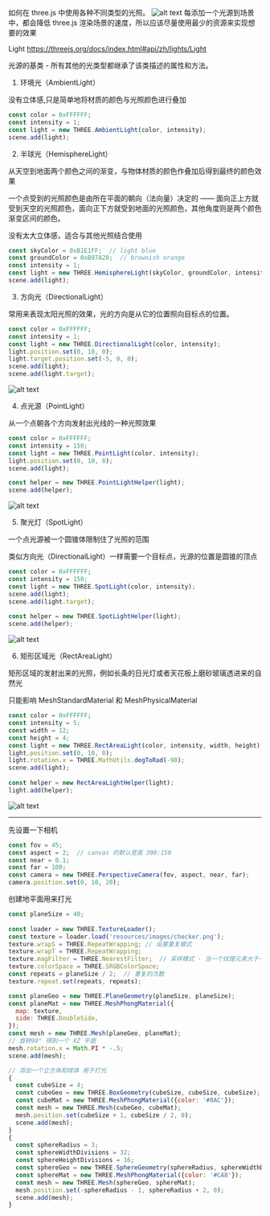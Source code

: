 如何在 three.js 中使用各种不同类型的光照。
![alt text](QQ_1736198772143.png)
每添加一个光源到场景中，都会降低 three.js 渲染场景的速度，所以应该尽量使用最少的资源来实现想要的效果

Light https://threejs.org/docs/index.html#api/zh/lights/Light

光源的基类 - 所有其他的光类型都继承了该类描述的属性和方法。

1. 环境光（AmbientLight）

没有立体感,只是简单地将材质的颜色与光照颜色进行叠加

```js
const color = 0xFFFFFF;
const intensity = 1;
const light = new THREE.AmbientLight(color, intensity);
scene.add(light);
```

2. 半球光（HemisphereLight）

从天空到地面两个颜色之间的渐变，与物体材质的颜色作叠加后得到最终的颜色效果

一个点受到的光照颜色是由所在平面的朝向（法向量）决定的 —— 面向正上方就受到天空的光照颜色，面向正下方就受到地面的光照颜色，其他角度则是两个颜色渐变区间的颜色。

没有太大立体感，适合与其他光照结合使用

```js
const skyColor = 0xB1E1FF;  // light blue
const groundColor = 0xB97A20;  // brownish orange
const intensity = 1;
const light = new THREE.HemisphereLight(skyColor, groundColor, intensity);
scene.add(light);
```

3. 方向光（DirectionalLight）

常用来表现太阳光照的效果，光的方向是从它的位置照向目标点的位置。

```js
const color = 0xFFFFFF;
const intensity = 1;
const light = new THREE.DirectionalLight(color, intensity);
light.position.set(0, 10, 0);
light.target.position.set(-5, 0, 0);
scene.add(light);
scene.add(light.target);
```
![alt text](image-4.png)

4. 点光源（PointLight）

从一个点朝各个方向发射出光线的一种光照效果

```js
const color = 0xFFFFFF;
const intensity = 150;
const light = new THREE.PointLight(color, intensity);
light.position.set(0, 10, 0);
scene.add(light);

const helper = new THREE.PointLightHelper(light);
scene.add(helper);
```

![alt text](image-5.png)

5. 聚光灯（SpotLight）

一个点光源被一个圆锥体限制住了光照的范围

类似方向光（DirectionalLight）一样需要一个目标点，光源的位置是圆锥的顶点

```js
const color = 0xFFFFFF;
const intensity = 150;
const light = new THREE.SpotLight(color, intensity);
scene.add(light);
scene.add(light.target);
 
const helper = new THREE.SpotLightHelper(light);
scene.add(helper);
```

![alt text](image-6.png)


6. 矩形区域光（RectAreaLight）

矩形区域的发射出来的光照，例如长条的日光灯或者天花板上磨砂玻璃透进来的自然光

只能影响 MeshStandardMaterial 和 MeshPhysicalMaterial

```js
const color = 0xFFFFFF;
const intensity = 5;
const width = 12;
const height = 4;
const light = new THREE.RectAreaLight(color, intensity, width, height);
light.position.set(0, 10, 0);
light.rotation.x = THREE.MathUtils.degToRad(-90);
scene.add(light);
 
const helper = new RectAreaLightHelper(light);
light.add(helper);
```

![alt text](image-7.png)


* * *

先设置一下相机

```js
const fov = 45;
const aspect = 2;  // canvas 的默认宽高 300:150
const near = 0.1;
const far = 100;
const camera = new THREE.PerspectiveCamera(fov, aspect, near, far);
camera.position.set(0, 10, 20);
```

创建地平面用来打光

```js
const planeSize = 40;
 
const loader = new THREE.TextureLoader();
const texture = loader.load('resources/images/checker.png');
texture.wrapS = THREE.RepeatWrapping; // 设置重复模式
texture.wrapT = THREE.RepeatWrapping;
texture.magFilter = THREE.NearestFilter;  // 采样模式 - 当一个纹理元素大于一个像素时，贴图如何采样
texture.colorSpace = THREE.SRGBColorSpace;
const repeats = planeSize / 2;  // 重复的次数
texture.repeat.set(repeats, repeats);

const planeGeo = new THREE.PlaneGeometry(planeSize, planeSize);
const planeMat = new THREE.MeshPhongMaterial({
  map: texture,
  side: THREE.DoubleSide,
});
const mesh = new THREE.Mesh(planeGeo, planeMat);
// 旋转90° 得到一个 XZ 平面
mesh.rotation.x = Math.PI * -.5;
scene.add(mesh);

// 添加一个立方体和球体 用于打光
{
  const cubeSize = 4;
  const cubeGeo = new THREE.BoxGeometry(cubeSize, cubeSize, cubeSize);
  const cubeMat = new THREE.MeshPhongMaterial({color: '#8AC'});
  const mesh = new THREE.Mesh(cubeGeo, cubeMat);
  mesh.position.set(cubeSize + 1, cubeSize / 2, 0);
  scene.add(mesh);
}
{
  const sphereRadius = 3;
  const sphereWidthDivisions = 32;
  const sphereHeightDivisions = 16;
  const sphereGeo = new THREE.SphereGeometry(sphereRadius, sphereWidthDivisions, sphereHeightDivisions);
  const sphereMat = new THREE.MeshPhongMaterial({color: '#CA8'});
  const mesh = new THREE.Mesh(sphereGeo, sphereMat);
  mesh.position.set(-sphereRadius - 1, sphereRadius + 2, 0);
  scene.add(mesh);
}
```